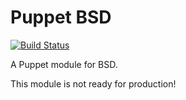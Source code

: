 # Puppet BSD

[![Build Status](https://travis-ci.org/puppetlabs-operations/puppet-bsd.png?branch=master)](https://travis-ci.org/puppetlabs-operations/puppet-bsd)

A Puppet module for BSD.

This module is not ready for production!
